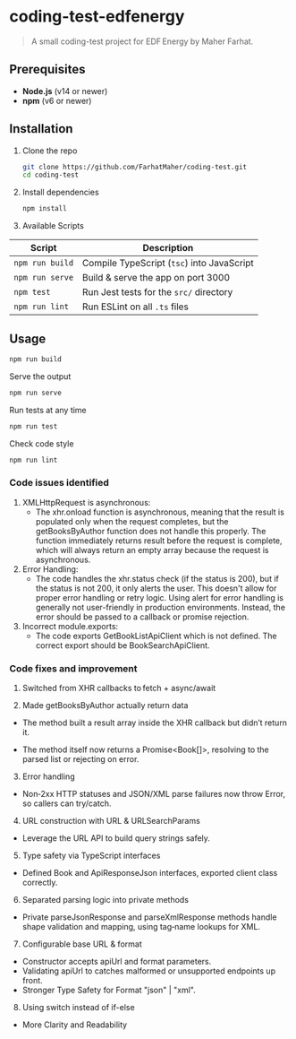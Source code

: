 # coding-test-edfenergy

> A small coding-test project for EDF Energy by Maher Farhat.

## Prerequisites

- **Node.js** (v14 or newer)
- **npm** (v6 or newer)

## Installation

1. Clone the repo

   ```bash
   git clone https://github.com/FarhatMaher/coding-test.git
   cd coding-test
   ```

2. Install dependencies

   ```bash
   npm install
   ```

3. Available Scripts

| Script          | Description                                |
| --------------- | ------------------------------------------ |
| `npm run build` | Compile TypeScript (`tsc`) into JavaScript |
| `npm run serve` | Build & serve the app on port 3000         |
| `npm test`      | Run Jest tests for the `src/` directory    |
| `npm run lint`  | Run ESLint on all `.ts` files              |

## Usage

```bash
npm run build
```

Serve the output

```bash
npm run serve
```

Run tests at any time

```bash
npm run test
```

Check code style

```bash
npm run lint
```

### Code issues identified

1. XMLHttpRequest is asynchronous:
   - The xhr.onload function is asynchronous, meaning that the result is populated only when the request completes, but the getBooksByAuthor function does not handle this properly. The function immediately returns result before the request is complete, which will always return an empty array because the request is asynchronous.
2. Error Handling:
   - The code handles the xhr.status check (if the status is 200), but if the status is not 200, it only alerts the user. This doesn't allow for proper error handling or retry logic. Using alert for error handling is generally not user-friendly in production environments. Instead, the error should be passed to a callback or promise rejection.
3. Incorrect module.exports:
   - The code exports GetBookListApiClient which is not defined. The correct export should be BookSearchApiClient.

### Code fixes and improvement

1. Switched from XHR callbacks to fetch + async/await

2. Made getBooksByAuthor actually return data

- The method built a result array inside the XHR callback but didn’t return it.

- The method itself now returns a Promise<Book[]>, resolving to the parsed list or rejecting on error.

3. Error handling

- Non‑2xx HTTP statuses and JSON/XML parse failures now throw Error, so callers can try/catch.

4. URL construction with URL & URLSearchParams

- Leverage the URL API to build query strings safely.

5. Type safety via TypeScript interfaces

- Defined Book and ApiResponseJson interfaces, exported client class correctly.

6. Separated parsing logic into private methods

- Private parseJsonResponse and parseXmlResponse methods handle shape validation and mapping, using tag‑name lookups for XML.

7. Configurable base URL & format

- Constructor accepts apiUrl and format parameters.
- Validating apiUrl to catches malformed or unsupported endpoints up front.
- Stronger Type Safety for Format "json" | "xml".

8. Using switch instead of if-else

- More Clarity and Readability
